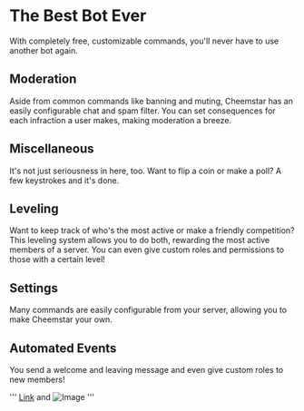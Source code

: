 # The Best Bot Ever
With completely free, customizable commands, you'll never have to use another bot again.

## Moderation
Aside from common commands like banning and muting, Cheemstar has an easily configurable chat and spam filter. You can set consequences for each infraction a user makes, making moderation a breeze.

## Miscellaneous
It's not just seriousness in here, too. Want to flip a coin or make a poll? A few keystrokes and it's done.

## Leveling
Want to keep track of who's the most active or make a friendly competition? This leveling system allows you to do both, rewarding the most active members of a server. You can even give custom roles and permissions to those with a certain level!

## Settings
Many commands are easily configurable from your server, allowing you to make Cheemstar your own.

## Automated Events
You send a welcome and leaving message and even give custom roles to new members!

'''
[Link](url) and ![Image](src)
'''

